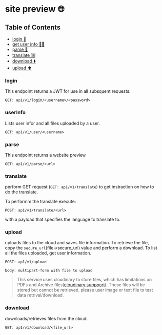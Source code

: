 # site preview :globe_with_meridians:

## Table of Contents

- [login :closed_lock_with_key:](#login)
- [get user info :man_technologist:](#userInfo)
- [parse :eyes:](#parse)
- [translate :u6e80:](#translate)
- [download :arrow_down:](#download)
- [upload :arrow_up:](#upload)

### login
This endpoint returns a JWT for use in all subsquent requests.
```
GET: ap1/v1/login/<username>/<password>
```

### userInfo
Lists user infor and all files uploaded by a user.
```
GET: ap1/v1/user/<username>
```

### parse
This endpoint returns a website preview
```
GET: ap1/v1/parse/<url>
```

### translate
perform GET request (`GET: ap1/v1/translate`) to get instraction on how to do the translate.

To performm the translate execute:
```
POST: ap1/v1/translate/<url>
``` 
with a payload that specifies the language to translate to.

### upload
uploads files to the cloud and saves file information. To retrieve the file, copy the `secure_url`(file->secure_url) value and perform a download. To list all the files uploaded, get user information.
```
POST: ap1/v1/upload

body: multipart-form with file to upload
```

> This service uses cloudinary to store files, which has limitations on PDFs and Archive files([cloudinary suppoort](https://support.cloudinary.com/hc/en-us/community/posts/360008128779-404-error-when-viewing-pdf-file)). These files will be stored but cannot be retrieved, please user image or text file to test data retrival/download. 

### download
downloads/retrieves files from the cloud.
```
GET: ap1/v1/download/<file_url>
```
